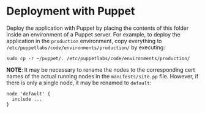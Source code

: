 # Deployment with Puppet

Deploy the application with Puppet by placing the contents of this folder inside an environment of a Puppet server.
For example, to deploy the application in the `production` environment, copy everything to `/etc/puppetlabs/code/environments/production/` by executing:

```shell script
sudo cp -r ~/puppet/. /etc/puppetlabs/code/environments/production/
```

**NOTE**: It may be necessary to rename the nodes to the corresponding cert names of the actual running nodes in the `manifests/site.pp` file.
          However, if there is only a single node, it may be renamed to `default`:
```
node 'default' {
  include ...
}
```
          

